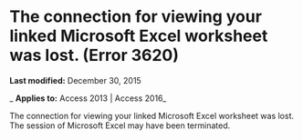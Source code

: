 
# The connection for viewing your linked Microsoft Excel worksheet was lost. (Error 3620)

 **Last modified:** December 30, 2015

 _ **Applies to:** Access 2013 | Access 2016_

The connection for viewing your linked Microsoft Excel worksheet was lost. The session of Microsoft Excel may have been terminated.

